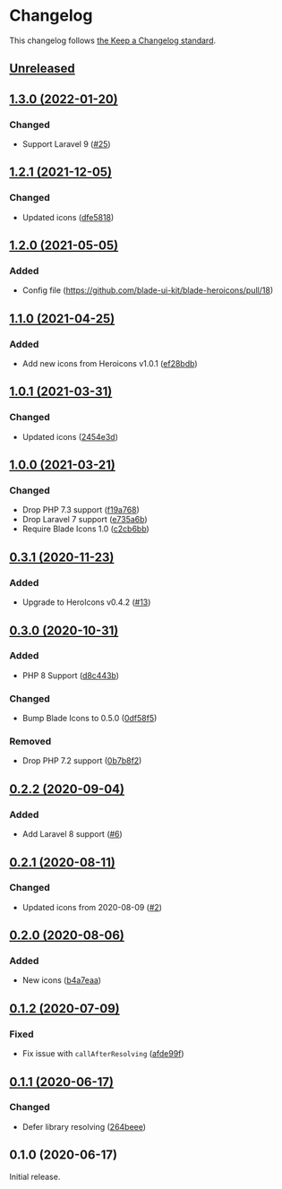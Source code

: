 # Changelog

This changelog follows [the Keep a Changelog standard](https://keepachangelog.com).


## [Unreleased](https://github.com/blade-ui-kit/blade-heroicons/compare/1.3.0...main)


## [1.3.0 (2022-01-20)](https://github.com/blade-ui-kit/blade-heroicons/compare/v1.2.1...1.3.0)

### Changed
- Support Laravel 9 ([#25](https://github.com/blade-ui-kit/blade-heroicons/pull/25))


## [1.2.1 (2021-12-05)](https://github.com/blade-ui-kit/blade-heroicons/compare/v1.2.0...1.2.1)

### Changed
- Updated icons ([dfe5818](https://github.com/blade-ui-kit/blade-heroicons/commit/dfe58183ed05926ff082585de47f399dca36fa66))


## [1.2.0 (2021-05-05)](https://github.com/blade-ui-kit/blade-heroicons/compare/v1.1.0...1.2.0)

### Added
- Config file (https://github.com/blade-ui-kit/blade-heroicons/pull/18)


## [1.1.0 (2021-04-25)](https://github.com/blade-ui-kit/blade-heroicons/compare/1.0.1...v1.1.0)

### Added
- Add new icons from Heroicons v1.0.1 ([ef28bdb](https://github.com/blade-ui-kit/blade-heroicons/commit/ef28bdb983abd3680e59c52a0b2926a21bd7e1e5))


## [1.0.1 (2021-03-31)](https://github.com/blade-ui-kit/blade-heroicons/compare/1.0.0...1.0.1)

### Changed
- Updated icons ([2454e3d](https://github.com/blade-ui-kit/blade-heroicons/commit/2454e3d650b53b70cf61c61cab0d8b933a565124))


## [1.0.0 (2021-03-21)](https://github.com/blade-ui-kit/blade-heroicons/compare/0.3.1...1.0.0)

### Changed
- Drop PHP 7.3 support ([f19a768](https://github.com/blade-ui-kit/blade-heroicons/commit/f19a768562eb9727145e968de1003af2be4f9e32))
- Drop Laravel 7 support ([e735a6b](https://github.com/blade-ui-kit/blade-heroicons/commit/e735a6ba0ee3cbb9a17f8eeb6ae2ce88744c2a66))
- Require Blade Icons 1.0 ([c2cb6bb](https://github.com/blade-ui-kit/blade-heroicons/commit/c2cb6bb5b42df54921658df402b6df7654660448))


## [0.3.1 (2020-11-23)](https://github.com/blade-ui-kit/blade-heroicons/compare/0.3.0...0.3.1)

### Added
- Upgrade to HeroIcons v0.4.2 ([#13](https://github.com/blade-ui-kit/blade-heroicons/pull/13))


## [0.3.0 (2020-10-31)](https://github.com/blade-ui-kit/blade-heroicons/compare/0.2.2...0.3.0)

### Added
- PHP 8 Support ([d8c443b](https://github.com/blade-ui-kit/blade-heroicons/commit/d8c443b810670924c04125f5192808d3e5a4b0ac))

### Changed
- Bump Blade Icons to 0.5.0 ([0df58f5](https://github.com/blade-ui-kit/blade-heroicons/commit/0df58f54cc99f0417b3e5b003ebbf775ce261d0e))

### Removed
- Drop PHP 7.2 support ([0b7b8f2](https://github.com/blade-ui-kit/blade-heroicons/commit/0b7b8f2f8d4505b5e3ec4c62b3610c8c8188c556))


## [0.2.2 (2020-09-04)](https://github.com/blade-ui-kit/blade-heroicons/compare/0.2.1...0.2.2)

### Added
- Add Laravel 8 support ([#6](https://github.com/blade-ui-kit/blade-heroicons/pull/6))


## [0.2.1 (2020-08-11)](https://github.com/blade-ui-kit/blade-heroicons/compare/0.2.0...0.2.1)

### Changed
- Updated icons from 2020-08-09 ([#2](https://github.com/blade-ui-kit/blade-heroicons/pull/2))


## [0.2.0 (2020-08-06)](https://github.com/blade-ui-kit/blade-heroicons/compare/0.1.2...0.2.0)

### Added
- New icons ([b4a7eaa](https://github.com/blade-ui-kit/blade-heroicons/commit/b4a7eaa9880ed5bd966dad9c3847ba5f5df62a2d))


## [0.1.2 (2020-07-09)](https://github.com/blade-ui-kit/blade-heroicons/compare/0.1.1...0.1.2)

### Fixed
- Fix issue with `callAfterResolving` ([afde99f](https://github.com/blade-ui-kit/blade-heroicons/commit/afde99f07678e3ca385a0327ad6d1fe43dcd7a31))


## [0.1.1 (2020-06-17)](https://github.com/blade-ui-kit/blade-heroicons/compare/0.1.0...0.1.1)

### Changed
- Defer library resolving ([264beee](https://github.com/blade-ui-kit/blade-heroicons/commit/264beee309bfe0d3ee350e8c44cfd0085a13a784))


## 0.1.0 (2020-06-17)

Initial release.
